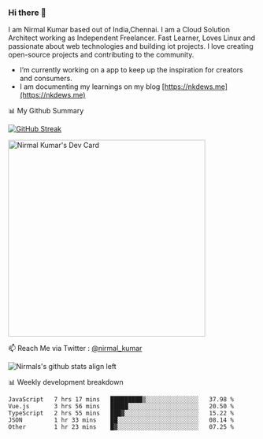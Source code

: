 ### Hi there 👋

 I am Nirmal Kumar based out of India,Chennai. I am a Cloud Solution Architect working as Independent Freelancer. Fast Learner, Loves Linux and passionate about web technologies and building iot projects. I love creating open-source projects and contributing to the community.

- I’m currently working on a app to keep up the inspiration for creators and consumers.
- I am documenting my learnings on my blog [https://nkdews.me](https://nkdews.me)


📊 My Github Summary

[![GitHub Streak](https://github-readme-streak-stats.herokuapp.com?user=nk-gears&theme=dark&hide_border=true&date_format=M%20j%5B%2C%20Y%5D)](https://git.io/streak-stats)

<a href="https://app.daily.dev/nirmal_kumar"><img src="https://api.daily.dev/devcards/a16cfcf02d384b16b41de71ce4d1d811.png?r=8ve" width="400" alt="Nirmal Kumar's Dev Card"/></a>

📫 Reach Me via  Twitter : [@nirmal_kumar](https://twitter.com/nirmal_kumar)

![Nirmals's github stats align left](https://github-readme-stats.vercel.app/api?username=nk-gears&show_icons=true)


📊 Weekly development breakdown

<!--START_SECTION:waka-->

```text
JavaScript   7 hrs 17 mins   █████████▒░░░░░░░░░░░░░░░   37.98 %
Vue.js       3 hrs 56 mins   █████░░░░░░░░░░░░░░░░░░░░   20.50 %
TypeScript   2 hrs 55 mins   ███▓░░░░░░░░░░░░░░░░░░░░░   15.22 %
JSON         1 hr 33 mins    ██░░░░░░░░░░░░░░░░░░░░░░░   08.14 %
Other        1 hr 23 mins    █▓░░░░░░░░░░░░░░░░░░░░░░░   07.25 %
```

<!--END_SECTION:waka-->


